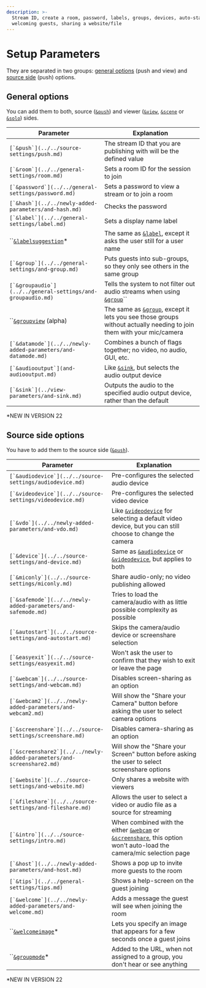 ```yaml
---
description: >-
  Stream ID, create a room, password, labels, groups, devices, auto-start,
  welcoming guests, sharing a website/file
---
```


# Setup Parameters

They are separated in two groups: [general options](./#general-options) (push and view) and [source side](./#source-side-options) (push) options.

## General options

You can add them to both, source ([`&push`](../../source-settings/push.md)) and viewer ([`&view`](../view-parameters/view.md), [`&scene`](../view-parameters/scene.md) or [`&solo`](../mixer-scene-parameters/and-solo.md)) sides.

| Parameter                                                       | Explanation                                                                                                                                                 |
| --------------------------------------------------------------- | ----------------------------------------------------------------------------------------------------------------------------------------------------------- |
| ``[`&push`](../../source-settings/push.md)``                    | The stream ID that you are publishing with will be the defined value                                                                                        |
| ``[`&room`](../../general-settings/room.md)``                   | Sets a room ID for the session to join                                                                                                                      |
| ``[`&password`](../../general-settings/password.md)``           | Sets a password to view a stream or to join a room                                                                                                          |
| ``[`&hash`](../../newly-added-parameters/and-hash.md)``         | Checks the password                                                                                                                                         |
| ``[`&label`](../../general-settings/label.md)``                 | Sets a display name label                                                                                                                                   |
| ``[`&labelsuggestion`](and-labelsuggestion.md)\*                | The same as [`&label`](../../general-settings/label.md), except it asks the user still for a user name                                                      |
| ``[`&group`](../../general-settings/and-group.md)``             | Puts guests into sub-groups, so they only see others in the same group                                                                                      |
| ``[`&groupaudio`](../../general-settings/and-groupaudio.md)``   | Tells the system to not filter out audio streams when using [`&group`](../../general-settings/and-group.md)``                                               |
| ``[`&groupview`](and-groupview-alpha.md) (alpha)                | The same as [`&group`](../../general-settings/and-group.md), except it lets you see those groups without actually needing to join them with your mic/camera |
| ``[`&datamode`](../../newly-added-parameters/and-datamode.md)`` | Combines a bunch of flags together; no video, no audio, GUI, etc.                                                                                           |
| ``[`&audiooutput`](and-audiooutput.md)``                        | Like [`&sink`](../view-parameters/and-sink.md), but selects the audio output device                                                                         |
| ``[`&sink`](../view-parameters/and-sink.md)``                   | Outputs the audio to the specified audio output device, rather than the default                                                                             |

\*NEW IN VERSION 22

## Source side options

You have to add them to the source side ([`&push`](../../source-settings/push.md)).

| Parameter                                                               | Explanation                                                                                                                                                                                         |
| ----------------------------------------------------------------------- | --------------------------------------------------------------------------------------------------------------------------------------------------------------------------------------------------- |
| ``[`&audiodevice`](../../source-settings/audiodevice.md)``              | Pre-configures the selected audio device                                                                                                                                                            |
| ``[`&videodevice`](../../source-settings/videodevice.md)``              | Pre-configures the selected video device                                                                                                                                                            |
| ``[`&vdo`](../../newly-added-parameters/and-vdo.md)``                   | Like [`&videodevice`](../../source-settings/videodevice.md) for selecting a default video device, but you can still choose to change the camera                                                     |
| ``[`&device`](../../source-settings/and-device.md)``                    | Same as [`&audiodevice`](../../source-settings/audiodevice.md) or [`&videodevice`](../../source-settings/videodevice.md), but applies to both                                                       |
| ``[`&miconly`](../../source-settings/miconly.md)``                      | Share audio-only; no video publishing allowed                                                                                                                                                       |
| ``[`&safemode`](../../newly-added-parameters/and-safemode.md)``         | Tries to load the camera/audio with as little possible complexity as possible                                                                                                                       |
| ``[`&autostart`](../../source-settings/and-autostart.md)``              | Skips the camera/audio device or screenshare selection                                                                                                                                              |
| ``[`&easyexit`](../../source-settings/easyexit.md)``                    | Won't ask the user to confirm that they wish to exit or leave the page                                                                                                                              |
| ``[`&webcam`](../../source-settings/and-webcam.md)``                    | Disables screen-sharing as an option                                                                                                                                                                |
| ``[`&webcam2`](../../newly-added-parameters/and-webcam2.md)``           | Will show the "Share your Camera" button before asking the user to select camera options                                                                                                            |
| ``[`&screenshare`](../../source-settings/screenshare.md)``              | Disables camera-sharing as an option                                                                                                                                                                |
| ``[`&screenshare2`](../../newly-added-parameters/and-screenshare2.md)`` | Will show the "Share your Screen" button before asking the user to select screenshare options                                                                                                       |
| ``[`&website`](../../source-settings/and-website.md)``                  | Only shares a website with viewers                                                                                                                                                                  |
| ``[`&fileshare`](../../source-settings/and-fileshare.md)``              | Allows the user to select a video or audio file as a source for streaming                                                                                                                           |
| ``[`&intro`](../../source-settings/intro.md)``                          | When combined with the either [`&webcam`](../../source-settings/and-webcam.md) or [`&screenshare`](../../source-settings/screenshare.md), this option won't auto-load the camera/mic selection page |
| ``[`&host`](../../newly-added-parameters/and-host.md)``                 | Shows a pop up to invite more guests to the room                                                                                                                                                    |
| ``[`&tips`](../../general-settings/tips.md)``                           | Shows a help-screen on the guest joining                                                                                                                                                            |
| ``[`&welcome`](../../newly-added-parameters/and-welcome.md)``           | Adds a message the guest will see when joining the room                                                                                                                                             |
| ``[`&welcomeimage`](and-welcomeimage.md)\*                              | Lets you specify an image that appears for a few seconds once a guest joins                                                                                                                         |
| ``[`&groupmode`](and-groupmode.md)\*                                    | Added to the URL, when not assigned to a group, you don't hear or see anything                                                                                                                      |

\*NEW IN VERSION 22
